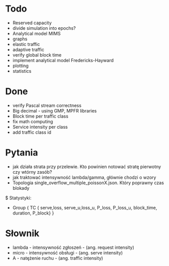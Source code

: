 
# Todo

- Reserved capacity
- divide simulation into epochs?
- Analytical model MIMS
- graphs
- elastic traffic
- adaptive traffic
- verify global block time
- implement analytical model Fredericks-Hayward
- plotting
- statistics

# Done

- verify Pascal stream correctness
- Big decimal - using GMP, MPFR libraries
- Block time per traffic class
- fix math computing
- Service intensity per class
- add traffic class id


# Pytania

- jak działa strata przy przelewie. Kto powinien notować stratę pierwotny czy wtórny zasób?
 - jak traktować intensywność lambda/gamma, głównie chodzi o wzory
 - Topologia single_overflow_multiple_poissonX.json. Który poprawny czas
   blokady

$ Statystyki:

- Group { TC { serve,loss, serve_u,loss_u, P_loss, P_loss_u, block_time,
  duration, P_block} }

# Słownik

- lambda - intensywność zgłoszeń - (ang. request intensity)
- micro  - intensywność obsługi - (ang. serve intensity)
- A - natężenie ruchu - (ang. traffic intensity)
